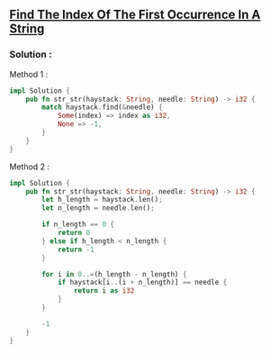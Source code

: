 ## [Find The Index Of The First Occurrence In A String](https://leetcode.com/problems/find-the-index-of-the-first-occurrence-in-a-string)

### Solution :

Method 1 :
```rust
impl Solution {
    pub fn str_str(haystack: String, needle: String) -> i32 {
        match haystack.find(&needle) {
            Some(index) => index as i32,
            None => -1,
        }
    }
}
```

Method 2 :
```rust
impl Solution {
    pub fn str_str(haystack: String, needle: String) -> i32 {
        let h_length = haystack.len();
        let n_length = needle.len();

        if n_length == 0 {
            return 0
        } else if h_length < n_length {
            return -1
        }

        for i in 0..=(h_length - n_length) {
            if haystack[i..(i + n_length)] == needle {
                return i as i32
            }
        }

        -1
    }
}
```
